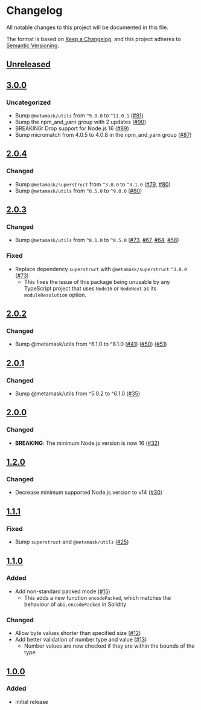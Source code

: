 # Changelog
All notable changes to this project will be documented in this file.

The format is based on [Keep a Changelog](https://keepachangelog.com/en/1.0.0/),
and this project adheres to [Semantic Versioning](https://semver.org/spec/v2.0.0.html).

## [Unreleased]

## [3.0.0]
### Uncategorized
- Bump `@metamask/utils` from `^9.0.0` to `^11.0.1` ([#91](https://github.com/MetaMask/abi-utils/pull/91))
- Bump the npm_and_yarn group with 2 updates ([#90](https://github.com/MetaMask/abi-utils/pull/90))
- BREAKING: Drop support for Node.js 16 ([#89](https://github.com/MetaMask/abi-utils/pull/89))
- Bump micromatch from 4.0.5 to 4.0.8 in the npm_and_yarn group ([#87](https://github.com/MetaMask/abi-utils/pull/87))

## [2.0.4]
### Changed
- Bump `@metamask/superstruct` from `^3.0.0` to `^3.1.0` ([#79](https://github.com/MetaMask/abi-utils/pull/79), [#80](https://github.com/MetaMask/abi-utils/pull/80))
- Bump `@metamask/utils` from `^8.5.0` to `^9.0.0` ([#80](https://github.com/MetaMask/abi-utils/pull/80))

## [2.0.3]
### Changed
- Bump `@metamask/utils` from `^8.1.0` to `^8.5.0` ([#73](https://github.com/MetaMask/abi-utils/pull/73), [#67](https://github.com/MetaMask/abi-utils/pull/67), [#64](https://github.com/MetaMask/abi-utils/pull/64), [#58](https://github.com/MetaMask/abi-utils/pull/58))

### Fixed
- Replace dependency `superstruct` with `@metamask/superstruct` `^3.0.0` ([#73](https://github.com/MetaMask/abi-utils/pull/73))
  - This fixes the issue of this package being unusable by any TypeScript project that uses `Node16` or `NodeNext` as its `moduleResolution` option.

## [2.0.2]
### Changed
- Bump @metamask/utils from ^6.1.0 to ^8.1.0 ([#41](https://github.com/MetaMask/abi-utils/pull/41)) ([#50](https://github.com/MetaMask/abi-utils/pull/50)) ([#51](https://github.com/MetaMask/abi-utils/pull/51))

## [2.0.1]
### Changed
- Bump @metamask/utils from ^5.0.2 to ^6.1.0 ([#35](https://github.com/MetaMask/abi-utils/pull/35))

## [2.0.0]
### Changed
- **BREAKING**: The minimum Node.js version is now 16 ([#32](https://github.com/MetaMask/abi-utils/pull/32))

## [1.2.0]
### Changed
- Decrease minimum supported Node.js version to v14 ([#30](https://github.com/MetaMask/abi-utils/pull/30))

## [1.1.1]
### Fixed
- Bump `superstruct` and `@metamask/utils` ([#25](https://github.com/MetaMask/abi-utils/pull/25))

## [1.1.0]
### Added
- Add non-standard packed mode ([#15](https://github.com/MetaMask/abi-utils/pull/15))
  - This adds a new function `encodePacked`, which matches the behaviour of `abi.encodePacked` in Solidity

### Changed
- Allow byte values shorter than specified size ([#12](https://github.com/MetaMask/abi-utils/pull/12))
- Add better validation of number type and value ([#13](https://github.com/MetaMask/abi-utils/pull/13))
  - Number values are now checked if they are within the bounds of the type

## [1.0.0]
### Added
- Initial release

[Unreleased]: https://github.com/MetaMask/abi-utils/compare/v3.0.0...HEAD
[3.0.0]: https://github.com/MetaMask/abi-utils/compare/v2.0.4...v3.0.0
[2.0.4]: https://github.com/MetaMask/abi-utils/compare/v2.0.3...v2.0.4
[2.0.3]: https://github.com/MetaMask/abi-utils/compare/v2.0.2...v2.0.3
[2.0.2]: https://github.com/MetaMask/abi-utils/compare/v2.0.1...v2.0.2
[2.0.1]: https://github.com/MetaMask/abi-utils/compare/v2.0.0...v2.0.1
[2.0.0]: https://github.com/MetaMask/abi-utils/compare/v1.2.0...v2.0.0
[1.2.0]: https://github.com/MetaMask/abi-utils/compare/v1.1.1...v1.2.0
[1.1.1]: https://github.com/MetaMask/abi-utils/compare/v1.1.0...v1.1.1
[1.1.0]: https://github.com/MetaMask/abi-utils/compare/v1.0.0...v1.1.0
[1.0.0]: https://github.com/MetaMask/abi-utils/releases/tag/v1.0.0
